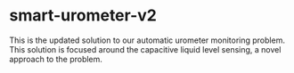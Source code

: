 # smart-urometer-v2
This is the updated solution to our automatic urometer monitoring problem. This solution is focused around the capacitive liquid level sensing, a novel approach to the problem.  

